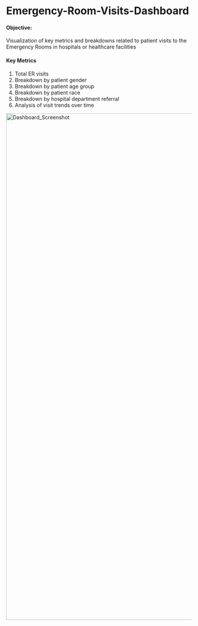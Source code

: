 # Emergency-Room-Visits-Dashboard

#### Objective:
Visualization of key metrics and breakdowns related to patient visits to the Emergency Rooms in hospitals or healthcare facilities

#### Key Metrics
1. Total ER visits
2. Breakdown by patient gender
3. Breakdown by patient age group
4. Breakdown by patient race
5. Breakdown by hospital department referral
6. Analysis of visit trends over time

<img width="1372" alt="Dashboard_Screenshot" src="https://github.com/rutujabhandigani/Emergency-Room-Visits-Dashboard/assets/55191928/c5c7d9cb-262c-4f95-8d8e-2b6d5e2ca3c5">
